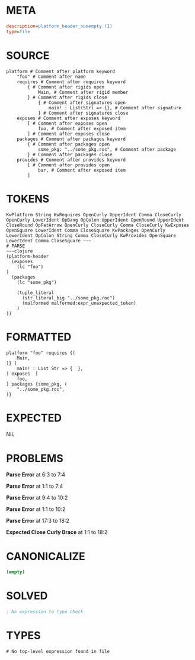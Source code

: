 # META
~~~ini
description=platform_header_nonempty (1)
type=file
~~~
# SOURCE
~~~roc
platform # Comment after platform keyword
	"foo" # Comment after name
	requires # Comment after requires keyword
		{ # Comment after rigids open
			Main, # Comment after rigid member
		} # Comment after rigids close
			{ # Comment after signatures open
				main! : List(Str) => {}, # Comment after signature
			} # Comment after signatures close
	exposes # Comment after exposes keyword
		[ # Comment after exposes open
			foo, # Comment after exposed item
		] # Comment after exposes close
	packages # Comment after packages keyword
		{ # Comment after packages open
			some_pkg: "../some_pkg.roc", # Comment after package
		} # Comment after packages close
	provides # Comment after provides keyword
		[ # Comment after provides open
			bar, # Comment after exposed item
		]
~~~
# TOKENS
~~~text
KwPlatform String KwRequires OpenCurly UpperIdent Comma CloseCurly OpenCurly LowerIdent OpBang OpColon UpperIdent OpenRound UpperIdent CloseRound OpFatArrow OpenCurly CloseCurly Comma CloseCurly KwExposes OpenSquare LowerIdent Comma CloseSquare KwPackages OpenCurly LowerIdent OpColon String Comma CloseCurly KwProvides OpenSquare LowerIdent Comma CloseSquare ~~~
# PARSE
~~~clojure
(platform-header
  (exposes
    (lc "foo")
)
  (packages
    (lc "some_pkg")

    (tuple_literal
      (str_literal_big "../some_pkg.roc")
      (malformed malformed:expr_unexpected_token)
    )
))
~~~
# FORMATTED
~~~roc
platform "foo" requires {(
	Main,
)} (
	main! : List Str => {  },
) exposes  [
	foo,
] packages {some_pkg, (
	"../some_pkg.roc",
)}

~~~
# EXPECTED
NIL
# PROBLEMS
**Parse Error**
at 6:3 to 7:4

**Parse Error**
at 1:1 to 7:4

**Parse Error**
at 9:4 to 10:2

**Parse Error**
at 1:1 to 10:2

**Parse Error**
at 17:3 to 18:2

**Expected Close Curly Brace**
at 1:1 to 18:2

# CANONICALIZE
~~~clojure
(empty)
~~~
# SOLVED
~~~clojure
; No expression to type check
~~~
# TYPES
~~~roc
# No top-level expression found in file
~~~
